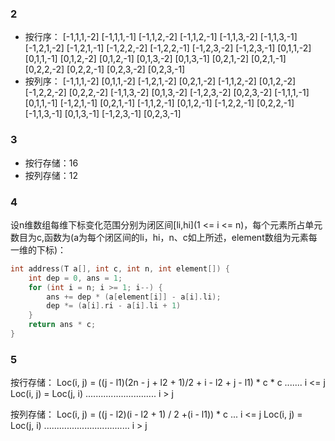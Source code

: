 ### 2
- 按行序：
[-1,1,1,-2] [-1,1,1,-1] [-1,1,2,-2] [-1,1,2,-1] [-1,1,3,-2] [-1,1,3,-1] [-1,2,1,-2] [-1,2,1,-1] [-1,2,2,-2] [-1,2,2,-1] [-1,2,3,-2] [-1,2,3,-1] [0,1,1,-2] [0,1,1,-1] [0,1,2,-2] [0,1,2,-1] [0,1,3,-2] [0,1,3,-1] [0,2,1,-2] [0,2,1,-1] [0,2,2,-2] [0,2,2,-1] [0,2,3,-2] [0,2,3,-1]
- 按列序：
[-1,1,1,-2] [0,1,1,-2] [-1,2,1,-2] [0,2,1,-2] [-1,1,2,-2] [0,1,2,-2] [-1,2,2,-2] [0,2,2,-2] [-1,1,3,-2] [0,1,3,-2] [-1,2,3,-2] [0,2,3,-2] [-1,1,1,-1] [0,1,1,-1] [-1,2,1,-1] [0,2,1,-1] [-1,1,2,-1] [0,1,2,-1] [-1,2,2,-1] [0,2,2,-1] [-1,1,3,-1] [0,1,3,-1] [-1,2,3,-1] [0,2,3,-1]

### 3
- 按行存储：16 
- 按列存储：12

### 4
设n维数组每维下标变化范围分别为闭区间[li,hi](1 <= i <= n)，每个元素所占单元数目为c,函数为(a为每个闭区间的li，hi，n、c如上所述，element数组为元素每一维的下标)：
```cpp
int address(T a[], int c, int n, int element[]) {
    int dep = 0, ans = 1;
    for (int i = n; i >= 1; i--) {
        ans += dep * (a[element[i]] - a[i].li);
        dep *= (a[i].ri - a[i].li + 1) 
    }
    return ans * c;
}
```

### 5
按行存储：
Loc(i, j) = ((j - l1)(2n - j + l2 + 1)/2 + i - l2 + j - l1) * c * c ....... i <= j
Loc(i, j) = Loc(j, i) ............................ i > j

按列存储：
Loc(i, j) = ((j - l2)(i - l2 + 1) / 2 +(i - l1)) * c ... i <= j
Loc(i, j) = Loc(j, i) .................................. i > j
